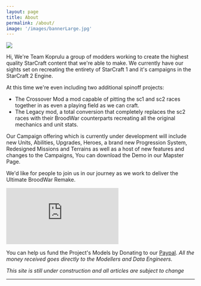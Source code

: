 ```yaml
---
layout: page
title: About
permalink: /about/
image: '/images/bannerLarge.jpg'
---
```


![]({{site.baseurl}}/images/KopruluLogoProject.png)

Hi, We're Team Koprulu a group of modders working to create the highest quality StarCraft content that we're able to make. We currently have our sights set on recreating the entirety of StarCraft 1 and it's campaigns in the StarCraft 2 Engine.

At this time we're even including two additional spinoff projects:
* The Crossover Mod a mod capable of pitting the sc1 and sc2 races together in as even a playing field as we can craft.
* The Legacy mod, a total conversion that completely replaces the sc2 races with their BroodWar counterparts recreating all the original mechanics and unit stats.

Our Campaign offering which is currently under development will include new Units, Abilities, Upgrades, Heroes, a brand new Progression System, Redesigned Missions and Terrains as well as a host of new features and changes to the Campaigns, You can download the Demo in our Mapster Page. 

We'd like for people to join us in our journey as we work to deliver the Ultimate BroodWar Remake.

<iframe src="https://www.youtube.com/embed/fjIEpeKHqSk?si=OiLK8TTFEoipDjAX" frameborder="0" allowfullscreen></iframe>



You can help us fund the Project's Models by Donating to our <a href="https://paypal.me/KopruluKat/" target="_blank">Paypal</a>. 
_All the money received goes directly to the Modellers and Data Engineers._

_This site is still under construction and all articles are subject to change_
<hr>